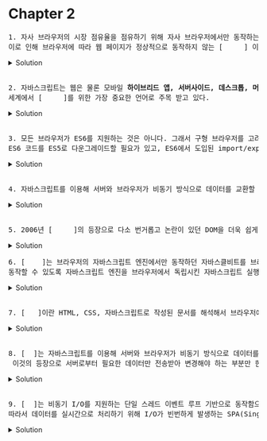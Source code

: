 # Chapter 2

<pre>1. 자사 브라우저의 시장 점유율을 점유하기 위해 자사 브라우저에서만 동작하는 기능을 경쟁적으로 추가하기 시작했는데,<br>이로 인해 브라우저에 따라 웹 페이지가 정상적으로 동작하지 않는 [     ] 이슈가 발생하였다. 
</pre>

   <details>
      <summary>Solution</summary>
        <strong>크로스 브라우징</strong>: 웹 표준 기술을 채용하여 다른 기종/플랫폼에 따라 구현되는 기술을 비슷하게 만듬과 동시에 어느 한쪽에 최적화되어 치우치지 않도록 공통요소를 사용하여 웹페이지를 제작하는 기법
        
   </details>

<br>

<pre>2. 자바스크립트는 웹은 물론 모바일 <strong>하이브리드 앱, 서버사이드, 데스크톱, 머신러닝, 로보틱스</strong> 프로그래밍 언어로서 <br>세계에서 [     ]를 위한 가장 중요한 언어로 주목 받고 있다. 
</pre>

   <details>
      <summary>Solution</summary>
        <strong>크로스 플랫폼</strong>: 둘 이상의 플랫폼에서 실행 가능한 소프트웨어라는 것을 뜻하는 용어
        
   </details>

<br>

<pre>3. 모든 브라우저가 ES6를 지원하는 것은 아니다. 그래서 구형 브라우저를 고려해야하는 상황이라면 [      ]과 같은 트랜스파일러를 사용하여 <br>ES6 코드를 ES5로 다운그레이드할 필요가 있고, ES6에서 도입된 import/export 또한 지원하지 않는 경우가 있기때문에 [       ]과 같은 모듈 번들러를 사용해야 한다. 
</pre>

   <details>
      <summary>Solution</summary>
        <strong>Babel</strong>: 자바스크립트 컴파일러입니다. % 참고블로그 - https://devowen.com/293<br>
        <strong>Webpack</strong>: 웹에서 사용되는 모든 자원(assets)을 번들링 해주는 도구. % 참고 블로그 - https://codermun-log.tistory.com/m/436
   </details>

<br>
<pre>4. 자바스크립트를 이용해 서버와 브라우저가 비동기 방식으로 데이터를 교환할 수 있는 통신 기능은? [     ]
</pre>
   <details>
      <summary>Solution</summary>
        <strong>Ajax</strong>: AJAX란 비동기 자바스크립트와 XML (Asynchronous JavaScript And XML)을 말합니다. <br>링크 - https://namu.wiki/w/AJAX <br>
   </details> 
<br>

<pre>5. 2006년 [     ]의 등장으로 다소 번거롭고 논란이 있던 DOM을 더욱 쉽게 제어할 수 있게 되었고 크로스 브라우징 이슈가 어느정도 해결 되었다.
</pre>
   <details>
      <summary>Solution</summary>
        <strong>jQuery</strong>: jQuery(제이쿼리)는 HTML의 클라이언트 사이드 조작을 단순화 하도록 설계된 크로스 플랫폼의 자바스크립트 라이브러리다. 존 레식이 2006년 뉴욕 시 바캠프(Barcamp NYC)에서 공식적으로 소개하였다. <br>링크 - https://ko.wikipedia.org/wiki/JQuery<br>
   </details> 
<pre>6. [    ]는 브라우저의 자바스크립트 엔진에서만 동작하던 자바스클비트를 브라우저 이외의 환경에서도 <br>동작할 수 있도록 자바스크립트 엔진을 브라우저에서 독립시킨 자바스크립트 실행 환경이다.
</pre>
   <details>
      <summary>Solution</summary>
        <strong>Node.js</strong>: V8으로 빌드된 이벤트 기반 자바스크립트 런타임이다. 웹 서버와 같이 확장성 있는 네트워크 프로그램 제작을 위해 고안되었다. <br>
   </details>

   <br>

   <pre>7. [   ]이란 HTML, CSS, 자바스크립트로 작성된 문서를 해석해서 브라우저에게 전달하는 과정(SSR; Server Side Rendering)을 가리키기도 합니다.
</pre>

<details>
   <summary>Solution</summary>
      <strong>렌더링</strong>
</details>

<br>

<pre>8. [  ]는 자바스크립트를 이용해 서버와 브라우저가 비동기 방식으로 데이터를 교환할 수 있는 통신 기능으로 XMLHttpRequest라는 이름으로 등장했으며,<br> 이것의 등장으로 서버로부터 필요한 데이터만 전송받아 변경해야 하는 부분만 한정적으로 렌더링 하는 방식이 가능해졌습니다.
</pre>

<details>
   <summary>Solution</summary>
      <strong>Ajax(Asynchronous Javascript and XML)</strong>
</details>

<br>

<pre>9. [  ]는 비동기 I/O를 지원하는 단일 스레드 이벤트 루프 기반으로 동작함으로써 요청 처리 성능이 좋습니다. <br>따라서 데이터를 실시간으로 처리하기 위해 I/O가 빈번하게 발생하는 SPA(Single Page Aplication)에 적합니다.
</pre>

<details>
   <summary>Solution</summary>
      <strong>Node.js</strong>
</details>

<br>
